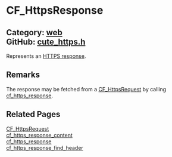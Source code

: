 [](../header.md ':include')

# CF_HttpsResponse

Category: [web](/api_reference?id=web)  
GitHub: [cute_https.h](https://github.com/RandyGaul/cute_framework/blob/master/include/cute_https.h)  
---

Represents an [HTTPS response](https://www.ibm.com/docs/en/cics-ts/5.2?topic=protocol-http-responses).

## Remarks

The response may be fetched from a [CF_HttpsRequest](/web/cf_httpsrequest.md) by calling [cf_https_response](/web/cf_https_response.md).

## Related Pages

[CF_HttpsRequest](/web/cf_httpsrequest.md)  
[cf_https_response_content](/web/cf_https_response_content.md)  
[cf_https_response](/web/cf_https_response.md)  
[cf_https_response_find_header](/web/cf_https_response_find_header.md)  
